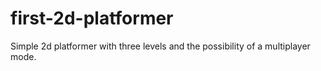 # first-2d-platformer
Simple 2d platformer with three levels and the possibility of a multiplayer mode.
